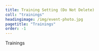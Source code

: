 ```yaml
---
title: Training Setting (Do Not Delete)
coll: "trainings"
headingimage: /img/event-photo.jpg
pagetitle: "Trainings"
order: -1
---
```

Trainings